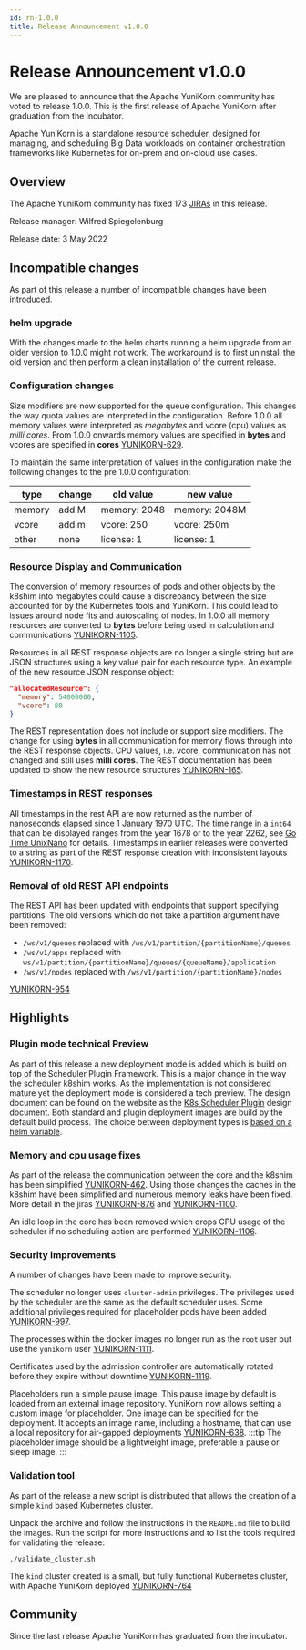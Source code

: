 ```yaml
---
id: rn-1.0.0
title: Release Announcement v1.0.0
---
```


<!--
Licensed to the Apache Software Foundation (ASF) under one
or more contributor license agreements.  See the NOTICE file
distributed with this work for additional information
regarding copyright ownership.  The ASF licenses this file
to you under the Apache License, Version 2.0 (the
"License"); you may not use this file except in compliance
with the License.  You may obtain a copy of the License at

  http://www.apache.org/licenses/LICENSE-2.0

Unless required by applicable law or agreed to in writing,
software distributed under the License is distributed on an
"AS IS" BASIS, WITHOUT WARRANTIES OR CONDITIONS OF ANY
KIND, either express or implied.  See the License for the
specific language governing permissions and limitations
under the License.
-->

# Release Announcement v1.0.0
We are pleased to announce that the Apache YuniKorn community has voted to release 1.0.0. This is the first release of Apache YuniKorn after graduation from the incubator. 

Apache YuniKorn is a standalone resource scheduler, designed for managing, and scheduling Big Data workloads on container orchestration frameworks like Kubernetes for on-prem and on-cloud use cases.

## Overview
The Apache YuniKorn community has fixed 173 [JIRAs](https://issues.apache.org/jira/issues/?filter=12350818) in this release. 

Release manager: Wilfred Spiegelenburg

Release date: 3 May 2022

## Incompatible changes
As part of this release a number of incompatible changes have been introduced.

### helm upgrade
With the changes made to the helm charts running a helm upgrade from an older version to 1.0.0 might not work.
The workaround is to first uninstall the old version and then perform a clean installation of the current release.

### Configuration changes
Size modifiers are now supported for the queue configuration. 
This changes the way quota values are interpreted in the configuration.
Before 1.0.0 all memory values were interpreted as _megabytes_ and vcore (cpu) values as _milli cores_.
From 1.0.0 onwards memory values are specified in **bytes** and vcores are specified in **cores** [YUNIKORN-629](https://issues.apache.org/jira/browse/YUNIKORN-629).

To maintain the same interpretation of values in the configuration make the following changes to the pre 1.0.0 configuration:

| type   | change | old value    | new value     |
|--------|--------|--------------|---------------|
| memory | add M  | memory: 2048 | memory: 2048M |
| vcore  | add m  | vcore: 250   | vcore: 250m   |
| other  | none   | license: 1   | license: 1    | 

### Resource Display and Communication
The conversion of memory resources of pods and other objects by the k8shim into megabytes could cause a discrepancy between the size accounted for by the Kubernetes tools and YuniKorn.
This could lead to issues around node fits and autoscaling of nodes.
In 1.0.0 all memory resources are converted to **bytes** before being used in calculation and communications [YUNIKORN-1105](https://issues.apache.org/jira/browse/YUNIKORN-1105).

Resources in all REST response objects are no longer a single string but are JSON structures using a key value pair for each resource type.
An example of the new resource JSON response object:
```json
"allocatedResource": {
  "memory": 54000000,
  "vcore": 80
}
```
The REST representation does not include or support size modifiers. 
The change for using **bytes** in all communication for memory flows through into the REST response objects.
CPU values, i.e. vcore, communication has not changed and still uses **milli cores**.
The REST documentation has been updated to show the new resource structures [YUNIKORN-165](https://issues.apache.org/jira/browse/YUNIKORN-165).

### Timestamps in REST responses
All timestamps in the rest API are now returned as the number of nanoseconds elapsed since 1 January 1970 UTC.
The time range in a `int64` that can be displayed ranges from the year 1678 or to the year 2262, see [Go Time UnixNano](https://pkg.go.dev/time#Time.UnixNano) for details.
Timestamps in earlier releases were converted to a string as part of the REST response creation with inconsistent layouts [YUNIKORN-1170](https://issues.apache.org/jira/browse/YUNIKORN-1170).

### Removal of old REST API endpoints
The REST API has been updated with endpoints that support specifying partitions. The old versions which do not take a partition argument have been removed:

- `/ws/v1/queues` replaced with `/ws/v1/partition/{partitionName}/queues`
- `/ws/v1/apps` replaced with `ws/v1/partition/{partitionName}/queues/{queueName}/application`
- `/ws/v1/nodes` replaced with `/ws/v1/partition/{partitionName}/nodes`

[YUNIKORN-954](https://issues.apache.org/jira/browse/YUNIKORN-954)

## Highlights

### Plugin mode technical Preview
As part of this release a new deployment mode is added which is build on top of the Scheduler Plugin Framework.
This is a major change in the way the scheduler k8shim works. As the implementation is not considered mature yet the deployment mode is considered a tech preview.
The design document can be found on the website as the [K8s Scheduler Plugin](https://yunikorn.apache.org/docs/next/design/scheduler_plugin) design document.
Both standard and plugin deployment images are build by the default build process.
The choice between deployment types is [based on a helm variable](https://yunikorn.apache.org/docs/next/user_guide/deployment_modes).

### Memory and cpu usage fixes
As part of the release the communication between the core and the k8shim has been simplified [YUNIKORN-462](https://issues.apache.org/jira/browse/YUNIKORN-462).
Using those changes the caches in the k8shim have been simplified and numerous memory leaks have been fixed.
More detail in the jiras [YUNIKORN-876](https://issues.apache.org/jira/browse/YUNIKORN-876) and [YUNIKORN-1100](https://issues.apache.org/jira/browse/YUNIKORN-1100).

An idle loop in the core has been removed which drops CPU usage of the scheduler if no scheduling action are performed [YUNIKORN-1106](https://issues.apache.org/jira/browse/YUNIKORN-1106).

### Security improvements
A number of changes have been made to improve security. 

The scheduler no longer uses `cluster-admin` privileges.
The privileges used by the scheduler are the same as the default scheduler uses. 
Some additional privileges required for placeholder pods have been added [YUNIKORN-997](https://issues.apache.org/jira/browse/YUNIKORN-997).

The processes within the docker images no longer run as the `root` user but use the `yunikorn` user [YUNIKORN-1111](https://issues.apache.org/jira/browse/YUNIKORN-1111).

Certificates used by the admission controller are automatically rotated before they expire without downtime [YUNIKORN-1119](https://issues.apache.org/jira/browse/YUNIKORN-1119).

Placeholders run a simple pause image. This pause image by default is loaded from an external image repository.
YuniKorn now allows setting a custom image for placeholder. One image can be specified for the deployment.
It accepts an image name, including a hostname, that can use a local repository for air-gapped deployments [YUNIKORN-638](https://issues.apache.org/jira/browse/YUNIKORN-638). 
:::tip
The placeholder image should be a lightweight image, preferable a pause or sleep image. 
:::

### Validation tool
As part of the release a new script is distributed that allows the creation of a simple `kind` based Kubernetes cluster.

Unpack the archive and follow the instructions in the `README.md` file to build the images.
Run the script for more instructions and to list the tools required for validating the release:
```shell
./validate_cluster.sh
```
The `kind` cluster created is a small, but fully functional Kubernetes cluster, with Apache YuniKorn deployed [YUNIKORN-764](https://issues.apache.org/jira/browse/YUNIKORN-764)

## Community
Since the last release Apache YuniKorn has graduated from the incubator.
